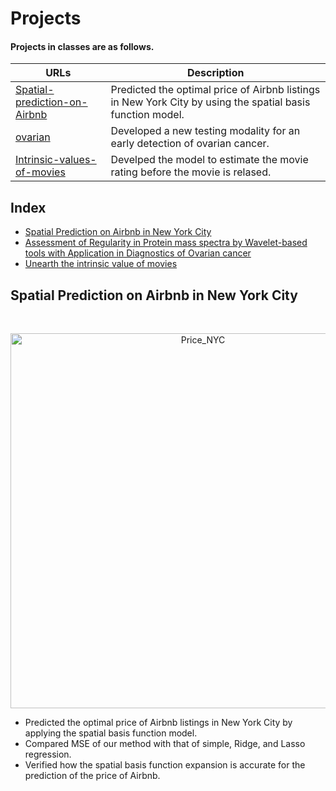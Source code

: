 # Projects

#### Projects in classes are as follows.

| URLs | Description |
|--------------------------------------------------------------------------------------------------------------|-------------------------------------------------------------------------------------------------------------------------------------------------------------------|
| [Spatial-prediction-on-Airbnb](https://github.com/hsongchoi/Projects/tree/master/Spatial-prediction-on-Airbnb) | Predicted the optimal price of Airbnb listings in New York City by using the spatial basis function model.  |
| [ovarian](https://github.com/hsongchoi/Projects/tree/master/ovarian) | Developed a new testing modality for an early detection of ovarian cancer. |
| [Intrinsic-values-of-movies](https://github.com/hsongchoi/Projects/tree/master/Intrinsic-values-of-movies) | Develped the model to estimate the movie rating before the movie is relased. |



## Index

* [Spatial Prediction on Airbnb in New York City](#Spatial-Prediction-on-Airbnb-in-New-York-City)
* [Assessment of Regularity in Protein mass spectra by Wavelet-based tools with Application in Diagnostics of Ovarian cancer](#overian)
* [Unearth the intrinsic value of movies](#movies)


## Spatial Prediction on Airbnb in New York City
<br/>
<p align="center">
  <img width="600" alt="Price_NYC" src="https://user-images.githubusercontent.com/68215937/102038266-a85ef800-3d7b-11eb-9a61-a019d82389c8.PNG">
</p>

 * Predicted the optimal price of Airbnb listings in New York City by applying the spatial basis function model.
 * Compared MSE of our method with that of simple, Ridge, and Lasso regression.
 * Verified how the spatial basis function expansion is accurate for the prediction of the price of Airbnb. 


